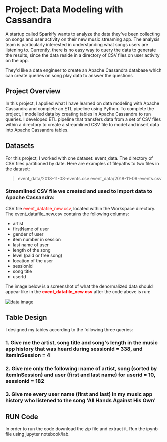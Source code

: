 # Project: Data Modeling with Cassandra

A startup called Sparkify wants to analyze the data they've been collecting on songs and user activity on their new music streaming app. The analysis team is particularly interested in understanding what songs users are listening to. Currently, there is no easy way to query the data to generate the results, since the data reside in a directory of CSV files on user activity on the app.

They'd like a data engineer to create an Apache Cassandra database which can create queries on song play data to answer the questions

## Project Overview

In this project, I applied what I have learned on data modeling with Apache Cassandra and complete an ETL pipeline using Python. To complete the project, I modelled data by creating tables in Apache Cassandra to run queries. I developed  ETL pipeline that transfers data from a set of CSV files within a directory to create a streamlined CSV file to model and insert data into Apache Cassandra tables.


## Datasets
For this project, I worked with one dataset: event_data. The directory of CSV files partitioned by date. Here are examples of filepaths to two files in the dataset:

>event_data/2018-11-08-events.csv
>event_data/2018-11-09-events.csv

### Streamlined CSV file we created and used to import data to Apache Cassandra:

CSV file  <font color=red>event_datafile_new.csv</font>, located within the Workspace directory.  The event_datafile_new.csv contains the following columns: 

- artist 
- firstName of user
- gender of user
- item number in session
- last name of user
- length of the song
- level (paid or free song)
- location of the user
- sessionId
- song title
- userId

The image below is a screenshot of what the denormalized data should appear like in the <font color=red>**event_datafile_new.csv**</font> after the code above is run:<br>

![data image](https://github.com/alimayo/Udacity---Data-Engineering/blob/main/Data%20Modeling/Apache%20Cassandra/image_event_datafile_new.jpg?raw=true)

## Table Design

I designed my tables according to the following three queries:

### 1. Give me the artist, song title and song's length in the music app history that was heard during  sessionId = 338, and itemInSession  = 4


### 2. Give me only the following: name of artist, song (sorted by itemInSession) and user (first and last name) for userid = 10, sessionid = 182
    

### 3. Give me every user name (first and last) in my music app history who listened to the song 'All Hands Against His Own'

## RUN Code

In order to run the code download the zip file and extract it. Run the ipynb file using jupyter notebook/lab. 
